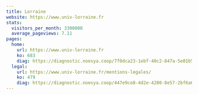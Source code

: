 ```yaml
---
title: Lorraine
website: https://www.univ-lorraine.fr
stats:
  visitors_per_month: 3300000
  average_pageviews: 7.11
pages:
  home: 
    url: https://www.univ-lorraine.fr
    ko: 683
    diag: https://diagnostic.noesya.coop/7f0dca23-1ebf-40c2-847a-5e01b51c4616
  legal: 
    url: https://www.univ-lorraine.fr/mentions-legales/
    ko: 479
    diag: https://diagnostic.noesya.coop/447e9ce8-4d2e-4280-8e57-2bf6a6b7b1a9
---
```


